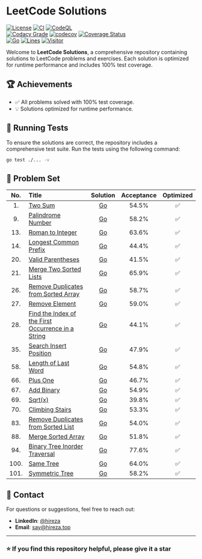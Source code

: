 # LeetCode Solutions

[![License](https://img.shields.io/github/license/hireza/leetcode)](https://github.com/hireza/leetcode/blob/master/LICENSE)
[![CI](https://github.com/hireza/leetcode/workflows/CI/badge.svg)](https://github.com/hireza/leetcode/actions?query=workflow%3ACI)
[![CodeQL](https://github.com/hireza/leetcode/workflows/CodeQL/badge.svg)](https://github.com/hireza/leetcode/actions?query=workflow%3ACodeQL)  
[![Codacy Grade](https://app.codacy.com/project/badge/Grade/72bcd76eb96f4d91a7d1d9cc5ebced55)](https://app.codacy.com/gh/hireza/leetcode/dashboard)
[![codecov](https://codecov.io/github/hireza/leetcode/graph/badge.svg?token=RYKS1HIOT0)](https://codecov.io/github/hireza/leetcode)
[![Coverage Status](https://coveralls.io/repos/github/hireza/leetcode/badge.svg)](https://coveralls.io/github/hireza/leetcode)  
[![Go](https://img.shields.io/github/go-mod/go-version/hireza/leetcode)](https://github.com/hireza/leetcode)
[![Lines](https://img.shields.io/endpoint?url=https%3A%2F%2Fghloc.vercel.app%2Fapi%2Fhireza%2Fleetcode%2Fbadge&color=blue)](https://github.com/hireza/leetcode)
[![Visitor](https://badges.pufler.dev/visits/hireza/leetcode)](https://github.com/hireza/leetcode)

Welcome to **LeetCode Solutions**, a comprehensive repository containing solutions to LeetCode problems and exercises. Each solution is optimized for runtime performance and includes 100% test coverage.

## 🏆 Achievements

- ✅ All problems solved with 100% test coverage.
- 💡 Solutions optimized for runtime performance.

## 🧪 Running Tests

To ensure the solutions are correct, the repository includes a comprehensive test suite. Run the tests using the following command:

```bash
go test ./... -v
```

## 📁 Problem Set

| No.  | Title                                                                                                                                  |                                                         Solution                                                          | Acceptance | Optimized |
| :--: | :------------------------------------------------------------------------------------------------------------------------------------- | :-----------------------------------------------------------------------------------------------------------------------: | :--------: | :-------: |
|  1.  | [Two Sum](https://leetcode.com/problems/two-sum)                                                                                       |                      [Go](https://github.com/hireza/leetcode/tree/master/Problem-Set/00001-Two-Sum)                       |   54.5%    |    ✅     |
|  9.  | [Palindrome Number](https://leetcode.com/problems/palindrome-number)                                                                   |                 [Go](https://github.com/hireza/leetcode/tree/master/Problem-Set/00009-Palindrome-Number)                  |   58.2%    |    ✅     |
| 13.  | [Roman to Integer](https://leetcode.com/problems/roman-to-integer)                                                                     |                  [Go](https://github.com/hireza/leetcode/tree/master/Problem-Set/00013-Roman-to-Integer)                  |   63.6%    |    ✅     |
| 14.  | [Longest Common Prefix](https://leetcode.com/problems/longest-common-prefix)                                                           |               [Go](https://github.com/hireza/leetcode/tree/master/Problem-Set/00014-Longest-Common-Prefix)                |   44.4%    |    ✅     |
| 20.  | [Valid Parentheses](https://leetcode.com/problems/valid-parentheses)                                                                   |                 [Go](https://github.com/hireza/leetcode/tree/master/Problem-Set/00020-Valid-Parentheses)                  |   41.5%    |    ✅     |
| 21.  | [Merge Two Sorted Lists](https://leetcode.com/problems/merge-two-sorted-lists)                                                         |               [Go](https://github.com/hireza/leetcode/tree/master/Problem-Set/00021-Merge-Two-Sorted-Lists)               |   65.9%    |    ✅     |
| 26.  | [Remove Duplicates from Sorted Array](https://leetcode.com/problems/remove-duplicates-from-sorted-array)                               |        [Go](https://github.com/hireza/leetcode/tree/master/Problem-Set/00026-Remove-Duplicates-from-Sorted-Array)         |   58.7%    |    ✅     |
| 27.  | [Remove Element](https://leetcode.com/problems/remove-element)                                                                         |                   [Go](https://github.com/hireza/leetcode/tree/master/Problem-Set/00027-Remove-Element)                   |   59.0%    |    ✅     |
| 28.  | [Find the Index of the First Occurrence in a String](https://leetcode.com/problems/find-the-index-of-the-first-occurrence-in-a-string) | [Go](https://github.com/hireza/leetcode/tree/master/Problem-Set/00028-Find-the-Index-of-the-First-Occurrence-in-a-String) |   44.1%    |    ✅     |
| 35.  | [Search Insert Position](https://leetcode.com/problems/search-insert-position)                                                         |               [Go](https://github.com/hireza/leetcode/tree/master/Problem-Set/00035-Search-Insert-Position)               |   47.9%    |    ✅     |
| 58.  | [Length of Last Word](https://leetcode.com/problems/length-of-last-word)                                                               |                [Go](https://github.com/hireza/leetcode/tree/master/Problem-Set/00058-Length-of-Last-Word)                 |   54.8%    |    ✅     |
| 66.  | [Plus One](https://leetcode.com/problems/plus-one)                                                                                     |                      [Go](https://github.com/hireza/leetcode/tree/master/Problem-Set/00066-Plus-One)                      |   46.7%    |    ✅     |
| 67.  | [Add Binary](https://leetcode.com/problems/add-binary)                                                                                 |                     [Go](https://github.com/hireza/leetcode/tree/master/Problem-Set/00067-Add-Binary)                     |   54.9%    |    ✅     |
| 69.  | [Sqrt(x)](https://leetcode.com/problems/sqrtx)                                                                                         |                       [Go](https://github.com/hireza/leetcode/tree/master/Problem-Set/00069-Sqrt-X)                       |   39.8%    |    ✅     |
| 70.  | [Climbing Stairs](https://leetcode.com/problems/climbing-stairs)                                                                       |                  [Go](https://github.com/hireza/leetcode/tree/master/Problem-Set/00070-Climbing-Stairs)                   |   53.3%    |    ✅     |
| 83.  | [Remove Duplicates from Sorted List](https://leetcode.com/problems/remove-duplicates-from-sorted-list)                                 |         [Go](https://github.com/hireza/leetcode/tree/master/Problem-Set/00083-Remove-Duplicates-from-Sorted-List)         |   54.0%    |    ✅     |
| 88.  | [Merge Sorted Array](https://leetcode.com/problems/merge-sorted-array)                                                                 |                 [Go](https://github.com/hireza/leetcode/tree/master/Problem-Set/00088-Merge-Sorted-Array)                 |   51.8%    |    ✅     |
| 94.  | [Binary Tree Inorder Traversal](https://leetcode.com/problems/binary-tree-inorder-traversal)                                           |           [Go](https://github.com/hireza/leetcode/tree/master/Problem-Set/00094-Binary-Tree-Inorder-Traversal)            |   77.6%    |    ✅     |
| 100. | [Same Tree](https://leetcode.com/problems/same-tree)                                                                                   |                     [Go](https://github.com/hireza/leetcode/tree/master/Problem-Set/00100-Same-Tree)                      |   64.0%    |    ✅     |
| 101. | [Symmetric Tree](https://leetcode.com/problems/symmetric-tree)                                                                         |                   [Go](https://github.com/hireza/leetcode/tree/master/Problem-Set/00101-Symmetric-Tree)                   |   58.2%    |    ✅     |

## 📧 Contact

For questions or suggestions, feel free to reach out:

- **LinkedIn**: [@hireza](https://www.linkedin.com/in/hireza)
- **Email**: [say@hireza.top](mailto:say@hireza.top)

---

### ⭐ If you find this repository helpful, please give it a star

